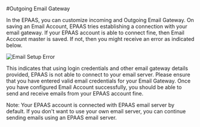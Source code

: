 <!-- add-breadcrumbs -->
#Outgoing Email Gateway

In the EPAAS, you can customize incoming and Outgoing Email Gateway. On saving an Email Account, EPAAS tries establishing a connection with your email gateway. If your EPAAS account is able to connect fine, then Email Account master is saved. If not, then you might receive an error as indicated below.  

<img alt="Email Setup Error" class="screenshot" src="{{docs_base_url}}/assets/img/articles/email-setup-error.png">

This indicates that using login credentials and other email gateway details provided, EPAAS is not able to connect to your email server. Please ensure that you have entered valid email credentials for your Email Gateway. Once you have configured Email Account successfully, you should be able to send and receive emails from your EPAAS account fine.

Note: Your EPAAS account is connected with EPAAS email server by default. If you don't want to use your own email server, you can continue sending emails using an EPAAS email server.